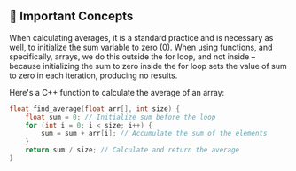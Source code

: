 ## 📕 Important Concepts
When calculating averages, it is a standard practice and is necessary as well, to initialize the sum variable to zero (0). When using functions, and specifically, arrays, we do this outside the for loop, and not inside – because initializing the sum to zero inside the for loop sets the value of sum to zero in each iteration, producing no results.

Here's a C++ function to calculate the average of an array:

```cpp
float find_average(float arr[], int size) {
    float sum = 0; // Initialize sum before the loop
    for (int i = 0; i < size; i++) {
        sum = sum + arr[i]; // Accumulate the sum of the elements
    }
    return sum / size; // Calculate and return the average
}
```

